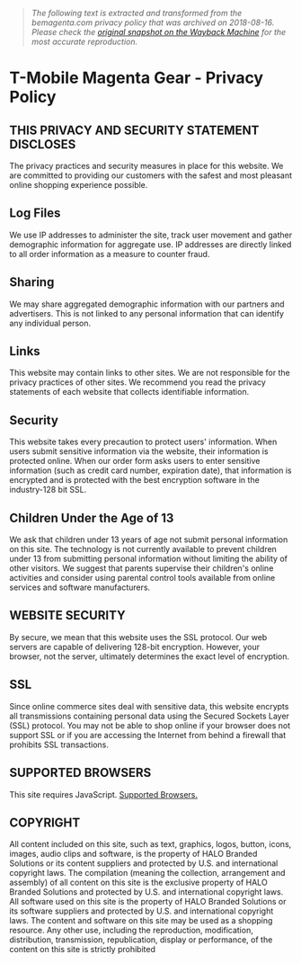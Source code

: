 > *The following text is extracted and transformed from the bemagenta.com privacy policy that was archived on 2018-08-16. Please check the [original snapshot on the Wayback Machine](https://web.archive.org/web/20180816092922id_/https%3A//www.bemagenta.com/privacy-policy) for the most accurate reproduction.*

# T-Mobile Magenta Gear - Privacy Policy

## THIS PRIVACY AND SECURITY STATEMENT DISCLOSES

The privacy practices and security measures in place for this website. We are committed to providing our customers with the safest and most pleasant online shopping experience possible.

## Log Files

We use IP addresses to administer the site, track user movement and gather demographic information for aggregate use. IP addresses are directly linked to all order information as a measure to counter fraud.

## Sharing

We may share aggregated demographic information with our partners and advertisers. This is not linked to any personal information that can identify any individual person.

## Links

This website may contain links to other sites. We are not responsible for the privacy practices of other sites. We recommend you read the privacy statements of each website that collects identifiable information.

## Security

This website takes every precaution to protect users' information. When users submit sensitive information via the website, their information is protected online. When our order form asks users to enter sensitive information (such as credit card number, expiration date), that information is encrypted and is protected with the best encryption software in the industry-128 bit SSL.

## Children Under the Age of 13

We ask that children under 13 years of age not submit personal information on this site. The technology is not currently available to prevent children under 13 from submitting personal information without limiting the ability of other visitors. We suggest that parents supervise their children's online activities and consider using parental control tools available from online services and software manufacturers.

## WEBSITE SECURITY

By secure, we mean that this website uses the SSL protocol. Our web servers are capable of delivering 128-bit encryption. However, your browser, not the server, ultimately determines the exact level of encryption.

## SSL

Since online commerce sites deal with sensitive data, this website encrypts all transmissions containing personal data using the Secured Sockets Layer (SSL) protocol. You may not be able to shop online if your browser does not support SSL or if you are accessing the Internet from behind a firewall that prohibits SSL transactions.

## SUPPORTED BROWSERS

This site requires JavaScript. [Supported Browsers.](http://www.mylogogear.com/shop/store/20130712007/browsers/index.html)

## COPYRIGHT

All content included on this site, such as text, graphics, logos, button, icons, images, audio clips and software, is the property of HALO Branded Solutions or its content suppliers and protected by U.S. and international copyright laws. The compilation (meaning the collection, arrangement and assembly) of all content on this site is the exclusive property of HALO Branded Solutions and protected by U.S. and international copyright laws. All software used on this site is the property of HALO Branded Solutions or its software suppliers and protected by U.S. and international copyright laws. The content and software on this site may be used as a shopping resource. Any other use, including the reproduction, modification, distribution, transmission, republication, display or performance, of the content on this site is strictly prohibited

